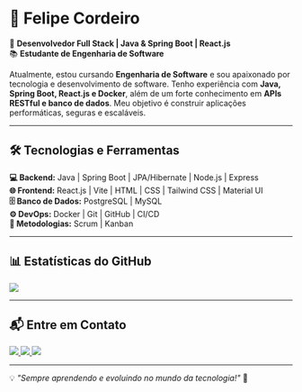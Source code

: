 
# 🚀 Felipe Cordeiro

🎯 **Desenvolvedor Full Stack | Java & Spring Boot | React.js**  
📚 **Estudante de Engenharia de Software**  

Atualmente, estou cursando **Engenharia de Software** e sou apaixonado por tecnologia e desenvolvimento de software. Tenho experiência com **Java, Spring Boot, React.js e Docker**, além de um forte conhecimento em **APIs RESTful e banco de dados**. Meu objetivo é construir aplicações performáticas, seguras e escaláveis.  

---

## 🛠️ Tecnologias e Ferramentas  

**💻 Backend:** Java | Spring Boot | JPA/Hibernate | Node.js | Express  
**🌐 Frontend:** React.js | Vite | HTML | CSS | Tailwind CSS | Material UI  
**🗄️ Banco de Dados:** PostgreSQL | MySQL  
**⚙️ DevOps:** Docker | Git | GitHub | CI/CD  
**📜 Metodologias:** Scrum | Kanban  

---

## 📊 Estatísticas do GitHub  

<p>
  <a href="#"><img src="https://github-profile-summary-cards.vercel.app/api/cards/profile-details?username=Felipe-Cordeiro-98&theme=github_dark" /></a> 
</p>

---

## 📬 Entre em Contato  

<a href="https://www.linkedin.com/in/felipe-cordeiro-2a3285286/" target="_blank">
    <img src="https://img.shields.io/badge/linkedin-%230077B5.svg?&style=for-the-badge&logo=linkedin&logoColor=white" />
</a>

<a href="mailto:felipecordeirocruz@gmail.com" target="_blank">
   <img src="https://img.shields.io/badge/Gmail-D14836?style=for-the-badge&logo=gmail&logoColor=white" />
</a>

<a href="https://www.instagram.com/lipe.cordeiro/" target="_blank">
   <img src="https://img.shields.io/badge/Instagram-E4405F?style=for-the-badge&logo=instagram&logoColor=white" />
</a>

---

💡 _"Sempre aprendendo e evoluindo no mundo da tecnologia!"_ 🚀  

